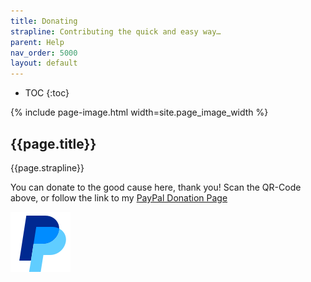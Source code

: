```yaml
---
title: Donating
strapline: Contributing the quick and easy way…
parent: Help
nav_order: 5000
layout: default
---
```

- TOC
{:toc}

{% include page-image.html width=site.page_image_width %}

## {{page.title}}

{{page.strapline}}

You can donate to the good cause here, thank you! Scan the QR-Code above, or follow the link to my [PayPal Donation Page](https://www.paypal.com/donate/?hosted_button_id=KL2C9EJU2VM8W)

![PP](/assets/images/paypal-mark-color.svg)